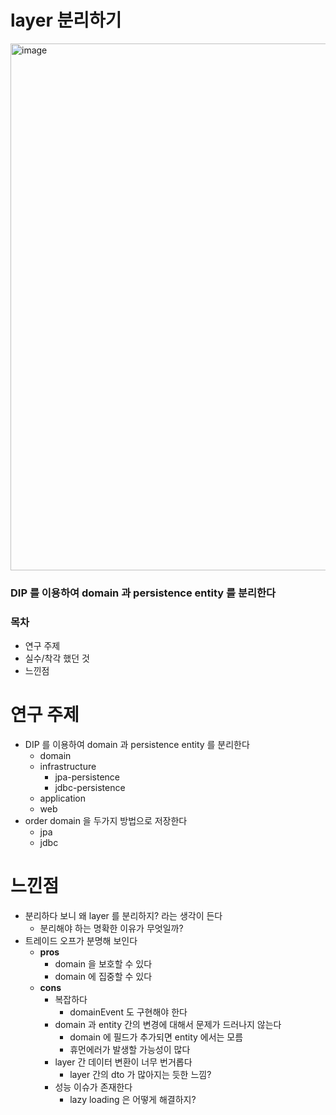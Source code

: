 # layer 분리하기

<img width="843" alt="image" src="https://user-images.githubusercontent.com/48385288/184578296-6b22cfe3-19b3-47ee-8c8e-56d8622f9bfe.png">

### DIP 를 이용하여 domain 과 persistence entity 를 분리한다

### 목차

- 연구 주제
- 실수/착각 했던 것
- 느낀점

# 연구 주제

- DIP 를 이용하여 domain 과 persistence entity 를 분리한다
  - domain
  - infrastructure
    - jpa-persistence
    - jdbc-persistence
  - application
  - web
- order domain 을 두가지 방법으로 저장한다
  - jpa 
  - jdbc

# 느낀점

- 분리하다 보니 왜 layer 를 분리하지? 라는 생각이 든다
  - 분리해야 하는 명확한 이유가 무엇일까?
- 트레이드 오프가 분명해 보인다
  - **pros**
    - domain 을 보호할 수 있다
    - domain 에 집중할 수 있다
  - **cons**
    - 복잡하다
      - domainEvent 도 구현해야 한다
    - domain 과 entity 간의 변경에 대해서 문제가 드러나지 않는다
      - domain 에 필드가 추가되면 entity 에서는 모름
      - 휴먼에러가 발생할 가능성이 많다
    - layer 간 데이터 변환이 너무 번거롭다
      - layer 간의 dto 가 많아지는 듯한 느낌?
    - 성능 이슈가 존재한다
      - lazy loading 은 어떻게 해결하지?
